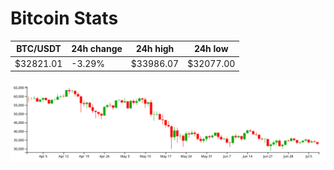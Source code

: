 # Bitcoin Stats

BTC/USDT|24h change|24h high|24h low|
|---|---|---|---|
|$32821.01|-3.29%|$33986.07|$32077.00|

<img src="./chart.svg">
